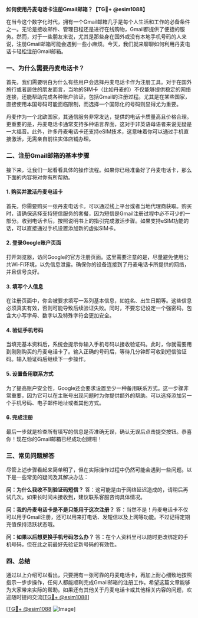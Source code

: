 **如何使用丹麦电话卡注册Gmail邮箱？【TG💪+ @esim1088】**

在当今这个数字化时代，拥有一个Gmail邮箱几乎是每个人生活和工作的必备条件之一。无论是接收邮件、管理日程还是进行在线购物，Gmail都提供了便捷的服务。然而，对于一些朋友来说，尤其是那些身在国外或没有本地手机号码的人来说，注册Gmail邮箱可能会遇到一些小麻烦。今天，我们就来聊聊如何利用丹麦电话卡轻松注册Gmail邮箱。

### 一、为什么需要丹麦电话卡？

首先，我们需要明白为什么有些用户会选择丹麦电话卡作为注册工具。对于在国外旅行或者居住的朋友而言，当地的SIM卡（比如丹麦的）不仅能够提供稳定的网络连接，还能帮助完成各种账户验证，包括Gmail的注册过程。尤其是在某些国家，直接使用本国号码可能面临限制，而选择一个国际化的号码则显得尤为重要。

丹麦作为一个北欧国家，其通信服务非常发达，提供的电话卡质量高且价格合理。更重要的是，丹麦电话卡通常支持多种语言界面，这对于非英语母语者来说无疑是一大福音。此外，许多丹麦电话卡还支持eSIM技术，这意味着你可以通过手机直接激活，无需亲自前往实体店铺办理。

### 二、注册Gmail邮箱的基本步骤

接下来，让我们一起看看具体的操作流程。如果你已经准备好了丹麦电话卡，那么下面的内容将对你有所帮助。

#### 1. 购买并激活丹麦电话卡

首先，你需要购买一张丹麦电话卡。可以通过线上平台或者当地代理商获取。购买时，请确保选择支持短信服务的套餐，因为短信是Gmail注册过程中必不可少的一部分。收到电话卡后，按照说明书上的指引完成激活步骤。如果支持eSIM功能的话，可以直接通过手机设置添加新的虚拟SIM卡。

#### 2. 登录Google账户页面

打开浏览器，访问Google的官方注册页面。这里需要注意的是，尽量避免使用公共Wi-Fi环境，以免信息泄露。确保你的设备连接到了丹麦电话卡所提供的网络，并且信号良好。

#### 3. 填写个人信息

在注册页面中，你会被要求填写一系列基本信息，如姓名、出生日期等。这些信息必须真实有效，否则可能导致后续验证失败。同时，不要忘记设定一个强密码，包含大小写字母、数字以及特殊字符会更加安全。

#### 4. 验证手机号码

当填完基本资料后，系统会提示你输入手机号码以接收验证码。此时，你就需要用到刚刚购买的丹麦电话卡了。输入正确的号码后，等待几分钟即可收到短信验证码。输入验证码后继续下一步操作。

#### 5. 设置备用联系方式

为了提高账户安全性，Google还会要求设置至少一种备用联系方式。这一步骤非常重要，因为它可以在主账号出现问题时为你提供额外的帮助。可以选择添加另一个手机号码、电子邮件地址或者其他方式。

#### 6. 完成注册

最后一步就是检查所有填写的信息是否准确无误，确认无误后点击提交按钮。恭喜你！现在你的Gmail邮箱已经成功创建啦！

### 三、常见问题解答

尽管上述步骤看起来简单明了，但在实际操作过程中仍然可能会遇到一些问题。以下是一些常见的疑问及其解决办法：

**问：为什么我收不到验证码短信？**
答：这可能是由于网络延迟造成的，请稍后再试几次。如果长时间未接收到，建议联系客服咨询具体情况。

**问：我的丹麦电话卡是不是只能用于这次注册？**
答：当然不是！丹麦电话卡不仅可以用于Gmail注册，还可以用来打电话、发短信以及上网等功能。不过记得定期充值保持活跃状态哦。

**问：如果以后想更换手机号码怎么办？**
答：在个人资料里可以随时更改绑定的手机号码，但在此之前最好先验证新号码的有效性。

### 四、总结

通过以上介绍可以看出，只要拥有一张可靠的丹麦电话卡，再加上耐心细致地按照指示一步步操作，任何人都能顺利完成Gmail邮箱的注册工作。希望这篇文章能够为大家带来实际的帮助。如果还有其他关于丹麦电话卡或其他相关内容的问题，欢迎随时提问交流[[TG💪+ @esim1088](https://t.me/s/esim1088)]

[[TG💪+ @esim1088](https://t.me/s/esim1088) ![Image](https://i.postimg.cc/4NQfJmqS/Snipaste-2025-05-13-00-14-12.png)]